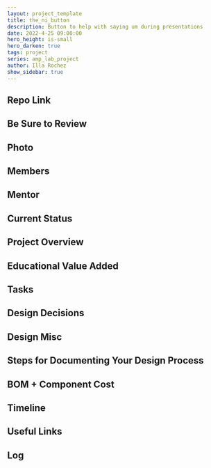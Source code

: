 ```yaml
---
layout: project_template
title: the_ni_button
description: Button to help with saying um during presentations
date: 2022-4-25 09:00:00
hero_height: is-small
hero_darken: true
tags: project
series: amp_lab_project
author: Illa Rochez
show_sidebar: true
---
```

## Repo Link

## Be Sure to Review

## Photo

## Members

## Mentor

## Current Status

## Project Overview

## Educational Value Added

## Tasks

## Design Decisions

## Design Misc

## Steps for Documenting Your Design Process

## BOM + Component Cost

## Timeline

## Useful Links

## Log


